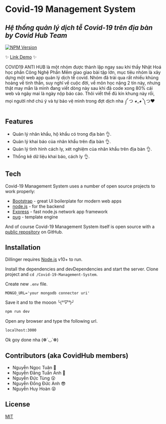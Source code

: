 # Covid-19 Management System

## _Hệ thống quản lý dịch tễ Covid-19 trên địa bàn by Covid Hub Team_
  [![NPM Version][npm-image]][npm-url]

✨ [Link Demo](https://covid-19-management-app.herokuapp.com/) ✨


COVID19 ANTI HUB là một nhóm được thành lập ngay sau khi thầy Nhật Hoá học phần Công Nghệ Phần Mềm giao giao bài tập lớn, mục tiêu nhóm là xây dựng một web app quản lý dịch tễ covid. Nhóm đã trải qua rất nhiều khủng hoảng về tinh thần, suy nghĩ về cuộc đời, về môn học nặng 2 tín này, nhưng thật may mắn là mình đang viết dòng này sau khi đã code xong 80% cái web và ngày mai là ngày nộp báo cáo. Thôi viết thế đủ kín khung này rồi, mọi người nhớ chú ý và tự bảo vệ mình trong đợt dịch nha  ༼ つ ◕_◕ ༽つ❤ 

## Features

- Quản lý nhân khẩu, hộ khẩu có trong địa bàn 👌.
- Quản lý khai báo của nhân khẩu trên địa bàn 👌.
- Quản lý tình hình cách ly, xét nghiệm của nhân khẩu trên địa bàn 👌.
- Thống kê dữ liệu khai báo, cách ly 👌.

## Tech

Covid-19 Management System uses a number of open source projects to work properly:


- [Bootstrap] - great UI boilerplate for modern web apps
- [node.js] - for the backend
- [Express] - fast node.js network app framework
- [pug] - template engine

And of course Covid-19 Management System itself is open source with a [public repository][cms]
 on GitHub.

## Installation

Dillinger requires [Node.js](https://nodejs.org/) v10+ to run.

Install the dependencies and devDependencies and start the server.
Clone project and ```cd /Covid-19-Management-System```.

Create new ```.env``` file.
```
MONGO_URL='your mongodb connector uri'
```
Save it and to the mooon ╰(*°▽°*)╯
```sh
npm run dev
```
Open any browser and type the following url.
```sh
localhost:3000
```
Ok goy done nha (❁´◡`❁)

## Contributors (aka CovidHub members)
- Nguyễn Ngọc Tuân 🤔
- Nguyễn Đăng Tuấn Anh 🥰
- Nguyễn Đức Tùng 😲
- Nguyễn Đồng Đức Anh 😎
- Nguyễn Huy Hoàn 😝
 ## License

  [MIT](LICENSE)

   [cms]: <https://github.com/zennomi/Covid-19-Management-System>
   [node.js]: <http://nodejs.org>
   [Bootstrap]: <https://getbootstrap.com/docs/5.0/getting-started/introduction/>
   [express]: <http://expressjs.com>
   [pug]: <https://pugjs.org/>

   [PlDb]: <https://github.com/joemccann/dillinger/tree/master/plugins/dropbox/README.md>
   [PlGh]: <https://github.com/joemccann/dillinger/tree/master/plugins/github/README.md>
   [PlGd]: <https://github.com/joemccann/dillinger/tree/master/plugins/googledrive/README.md>
   [PlOd]: <https://github.com/joemccann/dillinger/tree/master/plugins/onedrive/README.md>
   [PlMe]: <https://github.com/joemccann/dillinger/tree/master/plugins/medium/README.md>
   [PlGa]: <https://github.com/RahulHP/dillinger/blob/master/plugins/googleanalytics/README.md>


[npm-image]: https://img.shields.io/npm/v/express.svg
[npm-url]: https://npmjs.org/package/express
[coveralls-url]: https://coveralls.io/r/expressjs/express?branch=master
